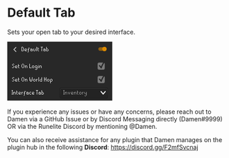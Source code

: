 # Default Tab
Sets your open tab to your desired interface.

![](https://github.com/damencs/default-tab/raw/master/readmeimg.png)

If you experience any issues or have any concerns, please reach out to Damen via a GitHub Issue or by Discord Messaging directly (Damen#9999) OR via the Runelite Discord by mentioning @Damen.

You can also receive assistance for any plugin that Damen manages on the plugin hub in the following **Discord**: https://discord.gg/F2mfSvcnaj